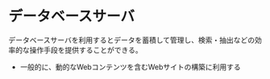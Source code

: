 データベースサーバ
======

データベースサーバを利用するとデータを蓄積して管理し、検索・抽出などの効率的な操作手段を提供することができる。  
* 一般的に、動的なWebコンテンツを含むWebサイトの構築に利用する  
